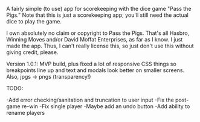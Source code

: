 A fairly simple (to use) app for scorekeeping with the dice game "Pass the Pigs." Note that this is just a scorekeeping app; you'll still need the actual dice to play the game.

I own absolutely no claim or copyright to Pass the Pigs. That's all Hasbro, Winning Moves and/or David Moffat Enterprises, as far as I know. I just made the app. Thus, I can't really license this, so just don't use this without giving credit, please.

Version 1.0.1: MVP build, plus fixed a lot of responsive CSS things so breakpoints line up and text and modals look better on smaller screens. Also, jpgs -> pngs (transparency!)

TODO: 

-Add error checking/sanitation and truncation to user input
-Fix the post-game re-win
-Fix single player 
-Maybe add an undo button
-Add ability to rename players